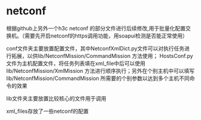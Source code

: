 # netconf
根据github上另外一个h3c netconf 的部分文件进行后续修改,用于批量化配置交换机。（需要先开启netconf的https调用功能，用soapui检测是否能正常使用）

conf文件夹主要放置配置文件，其中NetconfXmlDict.py文件可以对执行任务进行拓展，以供lib/NetconfMission/CommandMission 方法使用；
HostsConf.py文件为主机配置文件，将任务列表填在xml_file中后可以使用lib/NetconfMission/XmlMission 方法进行顺序执行；另外在个别主机中可以填写lib/NetconfMission/CommandMission 所需要的个别参数以达到多个主机不同命令的效果

lib文件夹主要放置比较核心的文件用于调用

xml_files存放了一些netconf的配置
